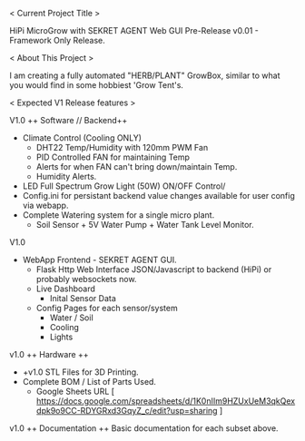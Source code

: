 < Current Project Title >

HiPi MicroGrow with SEKRET AGENT Web GUI
Pre-Release v0.01 - Framework Only Release.

< About This Project > 

I am creating a fully automated "HERB/PLANT" GrowBox, similar to what you would find in some hobbiest 'Grow Tent's. 

< Expected V1 Release features >

V1.0
++ Software // Backend++
+ Climate Control (Cooling ONLY)
    - DHT22 Temp/Humidity with 120mm PWM Fan
    - PID Controlled FAN for maintaining Temp
    - Alerts for when FAN can't bring down/maintain Temp.
    - Humidity Alerts.
+ LED Full Spectrum Grow Light (50W) ON/OFF Control/
+ Config.ini for persistant backend value changes available for user config via webapp.
+ Complete Watering system for a single micro plant.
    - Soil Sensor + 5V Water Pump + Water Tank Level Monitor.

V1.0 
+ WebApp Frontend - SEKRET AGENT GUI.
    - Flask Http Web Interface JSON/Javascript to backend (HiPi) or probably websockets now.
    - Live Dashboard  
        - Inital Sensor Data
    - Config Pages for each sensor/system
        - Water / Soil
        - Cooling
        - Lights

v1.0
++ Hardware ++
+ +v1.0 STL Files for 3D Printing.
+ Complete BOM / List of Parts Used. 
    - Google Sheets URL [ https://docs.google.com/spreadsheets/d/1K0nIIm9HZUxUeM3qkQexdpk9o9CC-RDYGRxd3GqyZ_c/edit?usp=sharing ]

v1.0
++ Documentation ++ 
Basic documentation for each subset above. 
